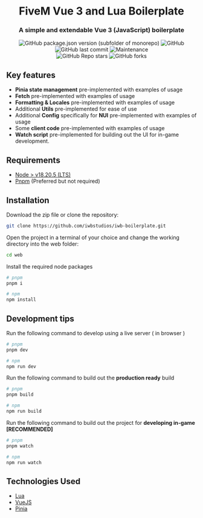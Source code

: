 <!-- <p align="center">
    <a href="https://github.com/alenvalek/fivem-vuejs-boilerplate">
        <img src="https://i.ibb.co/NrJDyC2/Five-M-Vue-JS-Boilerplate.png" alt="FiveM VueJS Boilerplate"/>
    </a>
</p> -->

<h1 align="center">FiveM Vue 3 and Lua Boilerplate</h1>
<h3 align="center">A simple and extendable Vue 3 (JavaScript) boilerplate</h3>

<div align="center">
    <img alt="GitHub package.json version (subfolder of monorepo)" src="https://img.shields.io/github/package-json/v/iwbstudios/iwb-boilerplate/main?filename=web%2Fpackage.json">
    <img alt="GitHub" src="https://img.shields.io/github/license/iwbstudios/iwb-boilerplate">
    <img alt="GitHub last commit" src="https://img.shields.io/github/last-commit/iwbstudios/iwb-boilerplate">
    <img alt="Maintenance" src="https://img.shields.io/maintenance/yes/2024">
</div>
<div  align="center">
  <img alt="GitHub Repo stars" src="https://img.shields.io/github/stars/iwbstudios/iwb-boilerplate?style=social">
  <img alt="GitHub forks" src="https://img.shields.io/github/forks/iwbstudios/iwb-boilerplate?style=social">
</div>

## Key features

- **Pinia state management** pre-implemented with examples of usage
- **Fetch** pre-implemented with examples of usage
- **Formatting & Locales** pre-implemented with examples of usage
- Additional **Utils** pre-implemented for ease of use
- Additional **Config** specifically for **NUI** pre-implemented with examples of usage
- Some **client code** pre-implemented with examples of usage
- **Watch script** pre-implemented for building out the UI for in-game development.

## Requirements

- [Node > v18.20.5 (LTS)](https://nodejs.org/en/)
- [Pnpm](https://pnpm.io/installation#using-npm) (Preferred but not required)

## Installation

Download the zip file or clone the repository:

```bash
git clone https://github.com/iwbstudios/iwb-boilerplate.git
```

Open the project in a terminal of your choice and change the working directory into the web folder:

```bash
cd web
```

Install the required node packages

```bash
# pnpm
pnpm i

# npm
npm install
```

## Development tips

Run the following command to develop using a live server ( in browser )

```sh
# pnpm
pnpm dev

# npm
npm run dev
```

Run the following command to build out the **production ready** build

```sh
# pnpm
pnpm build

# npm
npm run build
```

Run the following command to build out the project for **developing in-game** **[RECOMMENDED]**

```sh
# pnpm
pnpm watch

# npm
npm run watch
```

## Technologies Used

- [Lua](https://www.lua.org)
- [VueJS](https://vuejs.org)
- [Pinia](https://pinia.vuejs.org/)
